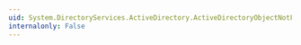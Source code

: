 ```yaml
---
uid: System.DirectoryServices.ActiveDirectory.ActiveDirectoryObjectNotFoundException.GetObjectData(System.Runtime.Serialization.SerializationInfo,System.Runtime.Serialization.StreamingContext)
internalonly: False
---
```


